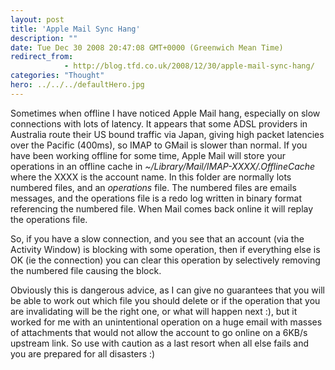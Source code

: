 ```yaml
---
layout: post
title: 'Apple Mail Sync Hang'
description: ""
date: Tue Dec 30 2008 20:47:08 GMT+0000 (Greenwich Mean Time)
redirect_from: 
            - http://blog.tfd.co.uk/2008/12/30/apple-mail-sync-hang/
categories: "Thought"
hero: ../../../defaultHero.jpg
---
```

Sometimes when offline I have noticed Apple Mail hang, especially on slow connections with lots of latency. It appears that some ADSL providers in Australia route their US bound traffic via Japan, giving high packet latencies over the Pacific (400ms), so IMAP to GMail is slower than normal. If you have been working offline for some time, Apple Mail will store your operations in an offline cache in _~/Library/Mail/IMAP-XXXX/.OfflineCache_ where the XXXX is the account name. In this folder are normally lots numbered files, and an _operations_ file. The numbered files are emails messages, and the operations file is a redo log written in binary format referencing the numbered file. When Mail comes back online it will replay the operations file.

So, if you have a slow connection, and you see that an account (via the Activity Window) is blocking with some operation, then if everything else is OK (ie the connection) you can clear this operation by selectively removing the numbered file causing the block.

Obviously this is dangerous advice, as I can give no guarantees that you will be able to work out which file you should delete or if the operation that you are invalidating will be the right one, or what will happen next :), but it worked for me with an unintentional operation on a huge email with masses of attachments that would not allow the account to go online on a 6KB/s upstream link. So use with caution as a last resort when all else fails and you are prepared for all disasters :)
